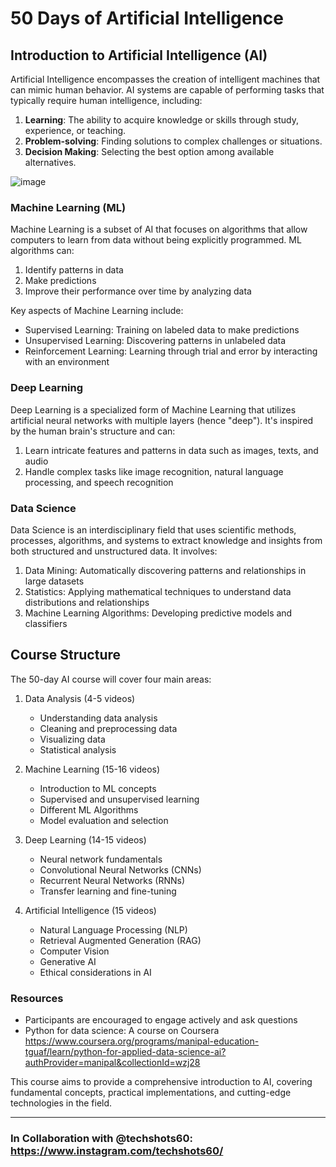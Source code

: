 # 50 Days of Artificial Intelligence

## Introduction to Artificial Intelligence (AI)

Artificial Intelligence encompasses the creation of intelligent machines that can mimic human behavior. AI systems are capable of performing tasks that typically require human intelligence, including:

1) **Learning**: The ability to acquire knowledge or skills through study, experience, or teaching.
2) **Problem-solving**: Finding solutions to complex challenges or situations.
3) **Decision Making**: Selecting the best option among available alternatives.

![image](https://github.com/user-attachments/assets/5176aab1-2f81-4c28-88c6-e90f7f2dc1d7)


### Machine Learning (ML)

Machine Learning is a subset of AI that focuses on algorithms that allow computers to learn from data without being explicitly programmed. ML algorithms can:

1) Identify patterns in data
2) Make predictions
3) Improve their performance over time by analyzing data

Key aspects of Machine Learning include:
- Supervised Learning: Training on labeled data to make predictions
- Unsupervised Learning: Discovering patterns in unlabeled data
- Reinforcement Learning: Learning through trial and error by interacting with an environment

### Deep Learning

Deep Learning is a specialized form of Machine Learning that utilizes artificial neural networks with multiple layers (hence "deep"). It's inspired by the human brain's structure and can:

1) Learn intricate features and patterns in data such as images, texts, and audio
2) Handle complex tasks like image recognition, natural language processing, and speech recognition

### Data Science

Data Science is an interdisciplinary field that uses scientific methods, processes, algorithms, and systems to extract knowledge and insights from both structured and unstructured data. It involves:

1) Data Mining: Automatically discovering patterns and relationships in large datasets
2) Statistics: Applying mathematical techniques to understand data distributions and relationships
3) Machine Learning Algorithms: Developing predictive models and classifiers

## Course Structure

The 50-day AI course will cover four main areas:

  1) Data Analysis (4-5 videos)
        - Understanding data analysis
        - Cleaning and preprocessing data
        - Visualizing data
        - Statistical analysis

  2) Machine Learning (15-16 videos)
        - Introduction to ML concepts
        - Supervised and unsupervised learning
        - Different ML Algorithms
        - Model evaluation and selection

  3) Deep Learning (14-15 videos)
        - Neural network fundamentals
        - Convolutional Neural Networks (CNNs)
        - Recurrent Neural Networks (RNNs)
        - Transfer learning and fine-tuning

  4) Artificial Intelligence (15 videos)
        - Natural Language Processing (NLP)
        - Retrieval Augmented Generation (RAG)
        - Computer Vision
        - Generative AI
        - Ethical considerations in AI

### Resources
  
  - Participants are encouraged to engage actively and ask questions
  - Python for data science: A course on Coursera
    https://www.coursera.org/programs/manipal-education-tguaf/learn/python-for-applied-data-science-ai?authProvider=manipal&collectionId=wzj28

This course aims to provide a comprehensive introduction to AI, covering fundamental concepts, practical implementations, and cutting-edge technologies in the field.

-------------------------------------------------------------------------------------------------------

### In Collaboration with @techshots60: https://www.instagram.com/techshots60/
